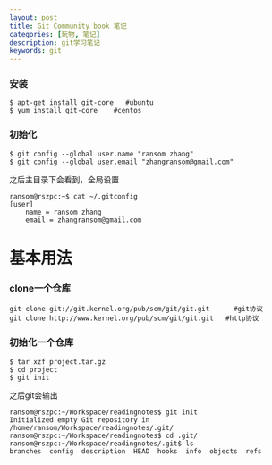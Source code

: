 ```yaml
---
layout: post
title: Git Community book 笔记
categories: [玩物, 笔记]
description: git学习笔记 
keywords: git 
---
```


### 安装

	$ apt-get install git-core   #ubuntu
	$ yum install git-core    #centos

### 初始化

	$ git config --global user.name "ransom zhang"
	$ git config --global user.email "zhangransom@gmail.com"

之后主目录下会看到，全局设置

	ransom@rszpc:~$ cat ~/.gitconfig 
	[user]
		name = ransom zhang
		email = zhangransom@gmail.com

# 基本用法

### clone一个仓库

	git clone git://git.kernel.org/pub/scm/git/git.git      #git协议
	git clone http://www.kernel.org/pub/scm/git/git.git   #http协议

### 初始化一个仓库

	$ tar xzf project.tar.gz
	$ cd project
	$ git init

之后git会输出

	ransom@rszpc:~/Workspace/readingnotes$ git init
	Initialized empty Git repository in /home/ransom/Workspace/readingnotes/.git/
	ransom@rszpc:~/Workspace/readingnotes$ cd .git/
	ransom@rszpc:~/Workspace/readingnotes/.git$ ls
	branches  config  description  HEAD  hooks  info  objects  refs
